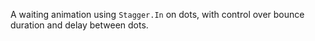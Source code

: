 A waiting animation using `Stagger.In` on dots, with control over bounce duration and delay between dots.
